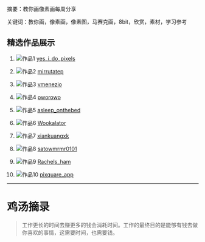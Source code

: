 摘要：教你画像素画每周分享

关键词：教你画，像素画，像素图，马赛克画，8bit，欣赏，素材，学习参考

## 精选作品展示

1. ![作品1](https://pbs.twimg.com/media/GpUkl5AXgAEWWHj?format=png&name=medium)
   [yes_i_do_pixels](https://x.com/yes_i_do_pixels)

2. ![作品2](https://pbs.twimg.com/media/GpUvxkUWwAAY5CS?format=png&name=900x900)
   [mirrutatep](https://x.com/mirrutatep)

3. ![作品3](https://pbs.twimg.com/media/GpYqIMDWMAAHM6Y?format=png&name=900x900)
   [vmenezio](https://x.com/vmenezio)

4. ![作品4](https://pbs.twimg.com/media/GpW-lKZWsAEBq2Q?format=png&name=medium)
   [oworowo](https://x.com/oworowo)

5. ![作品5](https://pbs.twimg.com/media/GpYKAuMbYAEV4B9?format=jpg&name=900x900)
   [asleep_onthebed](https://x.com/asleep_onthebed)

6. ![作品6](https://pbs.twimg.com/media/GpVRJtvWoAAl31N?format=png&name=medium)
   [Wookalator](https://x.com/Wookalator)

7. ![作品7](https://pbs.twimg.com/media/GpYvsliasAAlxz2?format=png&name=360x360)
   [xiankuangxk](https://x.com/xiankuangxk)

8. ![作品8](https://pbs.twimg.com/media/GpQqfnXbYAMtNRC?format=jpg&name=900x900)
   [satowmrmr0101](https://x.com/satowmrmr0101)

9. ![作品9](https://pbs.twimg.com/media/GpVCe-bXEAAfxz_?format=jpg&name=medium)
   [Rachels_ham](https://x.com/Rachels_ham)

10. ![作品10](https://pbs.twimg.com/media/GpRE7NEbYAEnifg?format=png&name=medium)
    [pixquare_app](https://x.com/pixquare_app)

---

# 鸡汤摘录

> 工作更长的时间去赚更多的钱会消耗时间。工作的最终目的是能够有钱去做你喜欢的事情，这需要时间，也需要钱。